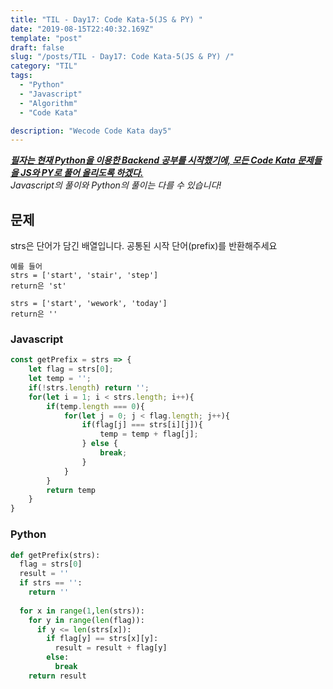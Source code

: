 ```yaml
---
title: "TIL - Day17: Code Kata-5(JS & PY) "
date: "2019-08-15T22:40:32.169Z"
template: "post"
draft: false
slug: "/posts/TIL - Day17: Code Kata-5(JS & PY) /"
category: "TIL"
tags:
  - "Python"
  - "Javascript"
  - "Algorithm"
  - "Code Kata"

description: "Wecode Code Kata day5"
---
```


_**<u>필자는 현재 Python을 이용한 Backend 공부를 시작했기에, 모든 Code Kata 문제들을 JS와 PY로 풀어 올리도록 하겠다.</u>**_</br>
_Javascript의 풀이와 Python의 풀이는 다를 수 있습니다!_

## 문제

strs은 단어가 담긴 배열입니다.
공통된 시작 단어(prefix)를 반환해주세요

```
예를 들어
strs = ['start', 'stair', 'step']
return은 'st'

strs = ['start', 'wework', 'today']
return은 ''
```

### Javascript

```Javascript
const getPrefix = strs => {
    let flag = strs[0];
    let temp = '';
    if(!strs.length) return '';
    for(let i = 1; i < strs.length; i++){
        if(temp.length === 0){
            for(let j = 0; j < flag.length; j++){
                if(flag[j] === strs[i][j]){
                    temp = temp + flag[j];
                } else {
                    break;
                }
            }
        }
        return temp
    }
}
```

### Python

```Python
def getPrefix(strs):
  flag = strs[0]
  result = ''
  if strs == '':
    return ''
  
  for x in range(1,len(strs)):
    for y in range(len(flag)):
      if y <= len(strs[x]):
        if flag[y] == strs[x][y]:
          result = result + flag[y]
        else:
          break
    return result
          
```
